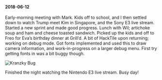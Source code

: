 #### 2018-06-12

Early-morning meeting with Mark. Kids off to school, and I then settled down to watch Trump meet Kim in Singapore, and the Sony E3 live stream. Started a new sprint and made good progress. Lunch with Wil; artichoke soup and ham and cheese toasted sandwich. Picked up the kids and off to Freo for Eva’s birthday dinner at Grill’d. A bit of HackTile upon returning; working on debug mode. Got fonts implemented and used this to draw camera information, and work-in-progress on a larger debug menu. First try getting fonts in was a bit buggy though.

![Kranzky Bug](/assets/kranzky.png)

Finished the night watching the Nintendo E3 live stream. Busy day!